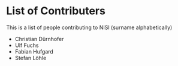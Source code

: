 # List of Contributers
This is a list of people contributing to NISI (surname alphabetically)

* Christian Dürnhofer
* Ulf Fuchs
* Fabian Hufgard
* Stefan Löhle
